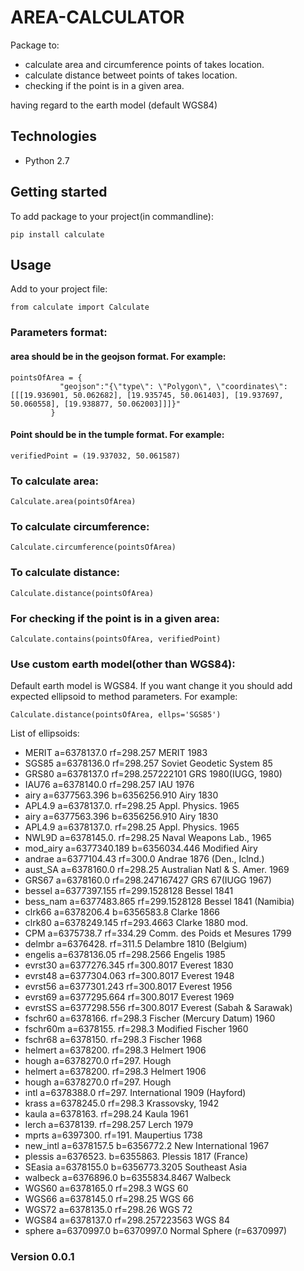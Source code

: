 # AREA-CALCULATOR

Package to:
* calculate area and circumference points of takes location.
* calculate distance betweet points of takes location.
* checking if the point is in a given area.

having regard to the earth model (default WGS84)

## Technologies

* Python 2.7

## Getting started

To add package to your project(in commandline):

```
pip install calculate
```

## Usage

Add to your project file:

```
from calculate import Calculate
```

### Parameters format:

#### area should be in the geojson format. For example:

```
pointsOfArea = {
    	   "geojson":"{\"type\": \"Polygon\", \"coordinates\": [[[19.936901, 50.062682], [19.935745, 50.061403], [19.937697, 50.060558], [19.938877, 50.062003]]]}"
         }
```

#### Point should be in the tumple format. For example:

```
verifiedPoint = (19.937032, 50.061587)
```

### To calculate area:

```
Calculate.area(pointsOfArea)
```

### To calculate circumference:

```
Calculate.circumference(pointsOfArea)
```

### To calculate distance:

```
Calculate.distance(pointsOfArea)
```

### For checking if the point is in a given area:

```
Calculate.contains(pointsOfArea, verifiedPoint)
```

### Use custom earth model(other than WGS84):
Default earth model is WGS84. If you want change it you should add expected ellipsoid to method parameters. For example:

```
Calculate.distance(pointsOfArea, ellps='SGS85')
```

List of ellipsoids:
- MERIT a=6378137.0      rf=298.257       MERIT 1983
- SGS85 a=6378136.0      rf=298.257       Soviet Geodetic System 85
- GRS80 a=6378137.0      rf=298.257222101 GRS 1980(IUGG, 1980)
- IAU76 a=6378140.0      rf=298.257       IAU 1976
- airy a=6377563.396     b=6356256.910    Airy 1830
- APL4.9 a=6378137.0.    rf=298.25        Appl. Physics. 1965
- airy a=6377563.396     b=6356256.910    Airy 1830
- APL4.9 a=6378137.0.    rf=298.25        Appl. Physics. 1965
- NWL9D a=6378145.0.     rf=298.25        Naval Weapons Lab., 1965
- mod_airy a=6377340.189 b=6356034.446    Modified Airy
- andrae a=6377104.43    rf=300.0         Andrae 1876 (Den., Iclnd.)
- aust_SA a=6378160.0    rf=298.25        Australian Natl & S. Amer. 1969
- GRS67 a=6378160.0      rf=298.247167427 GRS 67(IUGG 1967)
- bessel a=6377397.155   rf=299.1528128   Bessel 1841
- bess_nam a=6377483.865 rf=299.1528128   Bessel 1841 (Namibia)
- clrk66 a=6378206.4     b=6356583.8      Clarke 1866
- clrk80 a=6378249.145   rf=293.4663      Clarke 1880 mod.
- CPM a=6375738.7        rf=334.29        Comm. des Poids et Mesures 1799
- delmbr a=6376428.      rf=311.5         Delambre 1810 (Belgium)
- engelis a=6378136.05   rf=298.2566      Engelis 1985
- evrst30 a=6377276.345  rf=300.8017      Everest 1830
- evrst48 a=6377304.063  rf=300.8017      Everest 1948
- evrst56 a=6377301.243  rf=300.8017      Everest 1956
- evrst69 a=6377295.664  rf=300.8017      Everest 1969
- evrstSS a=6377298.556  rf=300.8017      Everest (Sabah & Sarawak)
- fschr60 a=6378166.     rf=298.3         Fischer (Mercury Datum) 1960
- fschr60m a=6378155.    rf=298.3         Modified Fischer 1960
- fschr68 a=6378150.     rf=298.3         Fischer 1968
- helmert a=6378200.     rf=298.3         Helmert 1906
- hough a=6378270.0      rf=297.          Hough
- helmert a=6378200.     rf=298.3         Helmert 1906
- hough a=6378270.0      rf=297.          Hough
- intl a=6378388.0       rf=297.          International 1909 (Hayford)
- krass a=6378245.0      rf=298.3         Krassovsky, 1942
- kaula a=6378163.       rf=298.24        Kaula 1961
- lerch a=6378139.       rf=298.257       Lerch 1979
- mprts a=6397300.       rf=191.          Maupertius 1738
- new_intl a=6378157.5   b=6356772.2      New International 1967
- plessis a=6376523.     b=6355863.       Plessis 1817 (France)
- SEasia a=6378155.0     b=6356773.3205   Southeast Asia
- walbeck a=6376896.0    b=6355834.8467   Walbeck
- WGS60 a=6378165.0      rf=298.3         WGS 60
- WGS66 a=6378145.0      rf=298.25        WGS 66
- WGS72 a=6378135.0      rf=298.26        WGS 72
- WGS84 a=6378137.0      rf=298.257223563 WGS 84
- sphere a=6370997.0     b=6370997.0      Normal Sphere (r=6370997)

### Version 0.0.1
